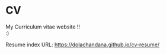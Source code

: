 # CV
My Curriculum vitae website !!<br>
:)

Resume index URL: https://dolachandana.github.io/cv-resume/
